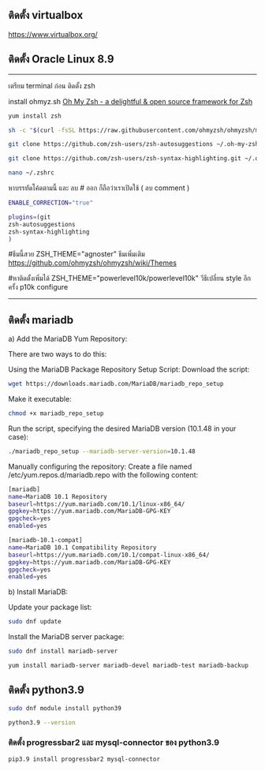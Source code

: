 ## ติดตั้ง virtualbox

https://www.virtualbox.org/

## ติดตั้ง Oracle Linux 8.9


---


เตรียม terminal ก่อน 
ติดตั้ง zsh

install ohmyz.sh
[Oh My Zsh - a delightful & open source framework for Zsh](https://ohmyz.sh/#install)

```bash
yum install zsh
```

```bash
sh -c "$(curl -fsSL https://raw.githubusercontent.com/ohmyzsh/ohmyzsh/master/tools/install.sh)"
```

```bash
git clone https://github.com/zsh-users/zsh-autosuggestions ~/.oh-my-zsh/custom/plugins/zsh-autosuggestions
```

```bash
git clone https://github.com/zsh-users/zsh-syntax-highlighting.git ~/.oh-my-zsh/custom/plugins/zsh-syntax-highlighting
```


```bash
nano ~/.zshrc
```

หาบรรทัดโค้ดตามนี้ และ ลบ # ออก ก็ถือว่าเราเปิดใช้ ( ลบ comment )
```bash
ENABLE_CORRECTION="true"
```

```bash
plugins=(git
zsh-autosuggestions
zsh-syntax-highlighting
)
```


#ธีมนี้สวย
ZSH_THEME="agnoster"
ธีมเพิ่มเติม
https://github.com/ohmyzsh/ohmyzsh/wiki/Themes

#หาติดตั้งเพิ่มได้
ZSH_THEME="powerlevel10k/powerlevel10k"
วีธีเปลี่ยน style อีกครั้ง
p10k configure

---

## ติดตั้ง mariadb

a) Add the MariaDB Yum Repository:

There are two ways to do this:

Using the MariaDB Package Repository Setup Script:
Download the script:
```bash 
wget https://downloads.mariadb.com/MariaDB/mariadb_repo_setup
```

Make it executable:
```bash 
chmod +x mariadb_repo_setup
```
Run the script, specifying the desired MariaDB version (10.1.48 in your case):
```bash
./mariadb_repo_setup --mariadb-server-version=10.1.48
```
Manually configuring the repository:
Create a file named /etc/yum.repos.d/mariadb.repo with the following content:

```bash
[mariadb]
name=MariaDB 10.1 Repository
baseurl=https://yum.mariadb.com/10.1/linux-x86_64/
gpgkey=https://yum.mariadb.com/MariaDB-GPG-KEY
gpgcheck=yes
enabled=yes

[mariadb-10.1-compat]
name=MariaDB 10.1 Compatibility Repository
baseurl=https://yum.mariadb.com/10.1/compat-linux-x86_64/
gpgkey=https://yum.mariadb.com/MariaDB-GPG-KEY
gpgcheck=yes
enabled=yes
```

b) Install MariaDB:

Update your package list:
```bash 
sudo dnf update
```
Install the MariaDB server package:
```bash
sudo dnf install mariadb-server
```

```bash
yum install mariadb-server mariadb-devel mariadb-test mariadb-backup
```

## ติดตั้ง python3.9


```bash
sudo dnf module install python39
```

```bash
python3.9 --version
```

### ติดตั้ง progressbar2 และ mysql-connector ของ python3.9

```bash
pip3.9 install progressbar2 mysql-connector
```
